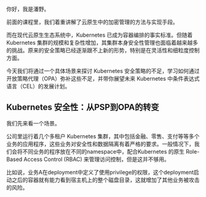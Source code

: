 你好，我是潘野。

前面的课程里，我们着重讲解了云原生中的加密管理的方法与实现手段。

而在现代云原生生态系统中，Kubernetes 已成为容器编排的事实标准。但随着 Kubernetes 集群的规模和复杂性增加，其集群本身安全性管理也面临着越来越多的挑战。原来的安全策略已经逐渐跟不上新的形势，特别是在灵活性和细粒度控制方面。

今天我们将通过一个具体场景来探讨 Kubernetes 安全策略的不足，学习如何通过开放策略代理（OPA）弥补这些不足，并带你展望未来 Kubernetes 中条件表达式语言（CEL）的发展计划。

## Kubernetes 安全性：从PSP到OPA的转变

我们先来看一个场景。

公司里运行着几个多租户 Kubernetes 集群，其中包括金融、零售、支付等等多个业务的应用程序，这些业务对安全性和数据隔离有着严格的要求。一般情况下，我们会将不同业务的程序放在不同的namespace中，配合Kubernetes 的原生 Role-Based Access Control (RBAC) 来管理访问控制，但是这并不够用。

比如说，业务A在deployment中定义了使用privilege的权限，这个deployment启动之后的容器就有能力看到宿主机上的整个磁盘目录，这就增加了其他业务被攻击的风险。